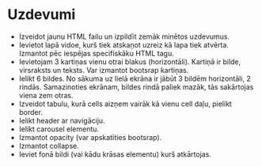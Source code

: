 # Uzdevumi

- Izveidot jaunu HTML failu un izpildīt zemāk minētos uzdevumus.
- Ievietot lapā vidoe, kurš tiek atskaņot uzreiz kā lapa tiek atvērta. Izmantot pēc iespējas specifiskāku HTML tagu.
- Ievietojam 3 kartiņas vienu otrai blakus (horizontāli). Kartiņā ir bilde, virsraksts un teksts. Var izmantot bootsrap kartiņas.
- Ielikt 6 bildes. No sākuma uz lielā ekrāna ir jābūt 3 bildēm horizontāli, 2 rindās. Samazinoties ekrānam, bildes rindā paliek mazāk, tās sakārtojas viena zem otras.
- Izveidot tabulu, kurā cells aizņem vairāk kā vienu cell daļu, pielikt border.
- Ielikt header ar navigāciju.
- Ielikt carousel elementu.
-  Izmantot opacity (var apskatīties bootsrap).
- Izmantot collapse.
- Ieviet fonā bildi (vai kādu krāsas elementu) kurš atkārtojas.
